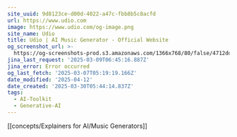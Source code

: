 ```yaml
---
site_uuid: 9d8123ce-d00d-4022-a47c-fbb8b5c8acfd
url: https://www.udio.com
image: https://www.udio.com/og-image.png
site_name: Udio
title: Udio | AI Music Generator - Official Website
og_screenshot_url: >-
  https://og-screenshots-prod.s3.amazonaws.com/1366x768/80/false/4712dd8ae1e7383caffd8ec99bee7fb05175116ad55b504f1177d24ab60c8a4f.jpeg
jina_last_request: '2025-03-09T06:45:16.887Z'
jina_error: Error occurred
og_last_fetch: '2025-03-07T05:19:19.166Z'
date_modified: '2025-04-12'
date_created: '2025-03-30T05:44:14.837Z'
tags:
  - AI-Toolkit
  - Generative-AI
---
```





















































































































































































































































































































































































































































[[concepts/Explainers for AI/Music Generators]]

